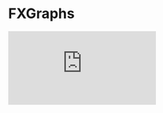 # FXGraphs

![alt text](http://dualexec.com/lib/exe/fetch.php?cache=&media=en:opensource:java:2016-04-02_14_07_07-.jpg)
